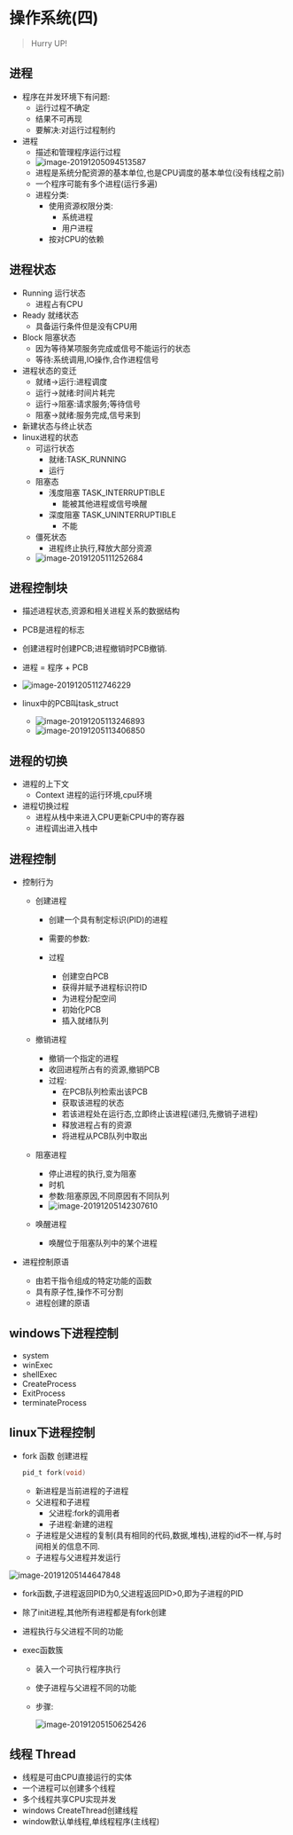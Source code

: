 # 操作系统(四)

> Hurry UP!

## 进程

- 程序在并发环境下有问题:
  - 运行过程不确定
  - 结果不可再现
  - 要解决:对运行过程制约
- 进程
  - 描述和管理程序运行过程
  - ![image-20191205094513587](/home/vophan/.config/Typora/typora-user-images/image-20191205094513587.png)
  - 进程是系统分配资源的基本单位,也是CPU调度的基本单位(没有线程之前)
  - 一个程序可能有多个进程(运行多遍)
  - 进程分类:
    - 使用资源权限分类:
      - 系统进程
      - 用户进程
    - 按对CPU的依赖

## 进程状态

- Running 运行状态
  - 进程占有CPU
- Ready 就绪状态
  - 具备运行条件但是没有CPU用
- Block 阻塞状态
  - 因为等待某项服务完成或信号不能运行的状态
  - 等待:系统调用,IO操作,合作进程信号
- 进程状态的变迁
  - 就绪->运行:进程调度
  - 运行->就绪:时间片耗完
  - 运行->阻塞:请求服务;等待信号
  - 阻塞->就绪:服务完成,信号来到
- 新建状态与终止状态 
- linux进程的状态
  - 可运行状态
    - 就绪:TASK_RUNNING
    - 运行
  - 阻塞态
    - 浅度阻塞 TASK_INTERRUPTIBLE
      - 能被其他进程或信号唤醒
    - 深度阻塞 TASK_UNINTERRUPTIBLE
      - 不能
  - 僵死状态
    - 进程终止执行,释放大部分资源
  - ![image-20191205111252684](/home/vophan/.config/Typora/typora-user-images/image-20191205111252684.png)

## 进程控制块

- 描述进程状态,资源和相关进程关系的数据结构
- PCB是进程的标志
- 创建进程时创建PCB;进程撤销时PCB撤销.



- 进程 = 程序 + PCB
- ![image-20191205112746229](/home/vophan/.config/Typora/typora-user-images/image-20191205112746229.png)
- linux中的PCB叫task_struct
  - ![image-20191205113246893](/home/vophan/.config/Typora/typora-user-images/image-20191205113246893.png)
  - ![image-20191205113406850](/home/vophan/.config/Typora/typora-user-images/image-20191205113406850.png)

## 进程的切换

- 进程的上下文
  - Context 进程的运行环境,cpu环境
- 进程切换过程
  - 进程从栈中来进入CPU更新CPU中的寄存器
  - 进程调出进入栈中

## 进程控制

- 控制行为

  - 创建进程

    - 创建一个具有制定标识(PID)的进程
    - 需要的参数:

    - 过程
      - 创建空白PCB
      - 获得并赋予进程标识符ID
      - 为进程分配空间
      - 初始化PCB
      -  插入就绪队列

  - 撤销进程

    - 撤销一个指定的进程
    - 收回进程所占有的资源,撤销PCB
    - 过程:
      - 在PCB队列检索出该PCB
      - 获取该进程的状态
      - 若该进程处在运行态,立即终止该进程(递归,先撤销子进程)
      - 释放进程占有的资源
      - 将进程从PCB队列中取出

  - 阻塞进程

    - 停止进程的执行,变为阻塞
    - 时机
    - 参数:阻塞原因,不同原因有不同队列
    - ![image-20191205142307610](/home/vophan/.config/Typora/typora-user-images/image-20191205142307610.png)

  - 唤醒进程

    - 唤醒位于阻塞队列中的某个进程

- 进程控制原语
  - 由若干指令组成的特定功能的函数
  - 具有原子性,操作不可分割
  - 进程创建的原语

## windows下进程控制

- system
- winExec
- shellExec
- CreateProcess
- ExitProcess
- terminateProcess

## linux下进程控制

- fork 函数 创建进程

  ```c
  pid_t fork(void)
  ```

  - 新进程是当前进程的子进程
  - 父进程和子进程
    - 父进程:fork的调用者
    - 子进程:新建的进程
  - 子进程是父进程的复制(具有相同的代码,数据,堆栈),进程的id不一样,与时间相关的信息不同.
  - 子进程与父进程并发运行

![image-20191205144647848](/home/vophan/.config/Typora/typora-user-images/image-20191205144647848.png)

- fork函数,子进程返回PID为0,父进程返回PID>0,即为子进程的PID	

- 除了init进程,其他所有进程都是有fork创建

-  进程执行与父进程不同的功能

  - exec函数簇

    - 装入一个可执行程序执行

    - 使子进程与父进程不同的功能

    - 步骤:

      ![image-20191205150625426](/home/vophan/.config/Typora/typora-user-images/image-20191205150625426.png)



## 线程 Thread

- 线程是可由CPU直接运行的实体
- 一个进程可以创建多个线程
- 多个线程共享CPU实现并发
- windows CreateThread创建线程
- window默认单线程,单线程程序(主线程)

 

